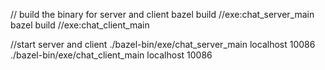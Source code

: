 // build the binary for server and client
bazel build //exe:chat_server_main
bazel build //exe:chat_client_main

//start server and client
./bazel-bin/exe/chat_server_main localhost 10086
./bazel-bin/exe/chat_client_main localhost 10086